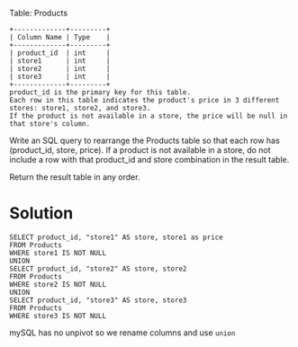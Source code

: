 Table: Products

```
+-------------+---------+
| Column Name | Type    |
+-------------+---------+
| product_id  | int     |
| store1      | int     |
| store2      | int     |
| store3      | int     |
+-------------+---------+
product_id is the primary key for this table.
Each row in this table indicates the product's price in 3 different stores: store1, store2, and store3.
If the product is not available in a store, the price will be null in that store's column.
```

Write an SQL query to rearrange the Products table so that each row has (product_id, store, price). If a product is not available in a store, do not include a row with that product_id and store combination in the result table.

Return the result table in any order.

# Solution

```
SELECT product_id, "store1" AS store, store1 as price
FROM Products
WHERE store1 IS NOT NULL
UNION
SELECT product_id, "store2" AS store, store2
FROM Products
WHERE store2 IS NOT NULL
UNION
SELECT product_id, "store3" AS store, store3
FROM Products
WHERE store3 IS NOT NULL
```

mySQL has no unpivot so we rename columns and use `union`
